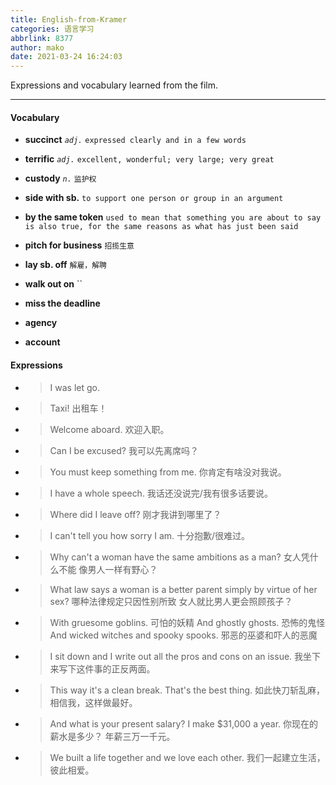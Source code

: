 ```yaml
---
title: English-from-Kramer
categories: 语言学习
abbrlink: 8377
author: mako
date: 2021-03-24 16:24:03
---
```


Expressions and vocabulary learned from the film.

<!--more-->




-----
#### Vocabulary

- **succinct**  *`adj.`*  `expressed clearly and in a few words`

- **terrific**  *`adj.`*  `excellent, wonderful; very large; very great`
  
- **custody**  *`n.`*  `监护权`

- **side with sb.**    `to support one person or group in an argument`
  
- **by the same token** `used to mean that something you are about to say is also true, for the same reasons as what has just been said`

- **pitch for business** `招揽生意`

- **lay sb. off** `解雇，解聘`

- **walk out on** ``
  
- **miss the deadline**
- **agency**
- **account** 

#### Expressions

- >I was let go.

- >Taxi!
出租车！

- >Welcome aboard. 
欢迎入职。


- >Can I be excused?
我可以先离席吗？

- >You must keep something from me. 
你肯定有啥没对我说。

- >I have a whole speech. 
我话还没说完/我有很多话要说。 


- >Where did I leave off?
刚才我讲到哪里了？

- >I can't tell you how sorry I am.
十分抱歉/很难过。

- >Why can't a woman have the same ambitions as a man?
女人凭什么不能 像男人一样有野心？



- >What law says a woman is a better parent simply by virtue of her sex?
哪种法律规定只因性别所致 女人就比男人更会照顾孩子？

- >With gruesome goblins. 可怕的妖精
And ghostly ghosts. 恐怖的鬼怪
And wicked witches and spooky spooks. 邪恶的巫婆和吓人的恶魔


- >I sit down and I write out all the pros and cons on an issue. 
我坐下来写下这件事的正反两面。



- >This way it's a clean break. That's the best thing.
如此快刀斩乱麻，相信我，这样做最好。


- >And what is your present salary? I make $31,000 a year.
你现在的薪水是多少？ 年薪三万一千元。



- >We built a life together and we love each other.
我们一起建立生活，彼此相爱。